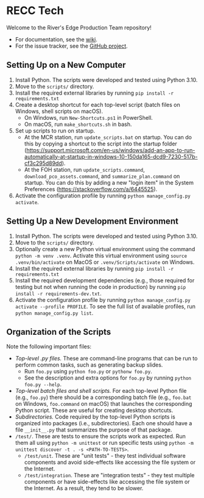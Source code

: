 # RECC Tech

Welcome to the River's Edge Production Team repository!

- For documentation, see the [wiki](https://github.com/recc-tech/tech/wiki).
- For the issue tracker, see the [GitHub project](https://github.com/users/recc-tech/projects/1).

## Setting Up on a New Computer

1. Install Python. The scripts were developed and tested using Python 3.10.
2. Move to the `scripts/` directory.
3. Install the required external libraries by running `pip install -r requirements.txt`
4. Create a desktop shortcut for each top-level script (batch files on Windows, shell scripts on macOS).
	- On Windows, run `New-Shortcuts.ps1` in PowerShell.
	- On macOS, run `make_shortcuts.sh` in bash.
5. Set up scripts to run on startup.
	- At the MCR station, run `update_scripts.bat` on startup. You can do this by copying a shortcut to the script into the startup folder (https://support.microsoft.com/en-us/windows/add-an-app-to-run-automatically-at-startup-in-windows-10-150da165-dcd9-7230-517b-cf3c295d89dd).
	- At the FOH station, run `update_scripts.command`, `download_pco_assets.command`, and `summarize_plan.command` on startup. You can do this by adding a new "login item" in the System Preferences (https://stackoverflow.com/a/6445525).
6. Activate the configuration profile by running `python manage_config.py activate`.

## Setting Up a New Development Environment

1. Install Python. The scripts were developed and tested using Python 3.10.
2. Move to the `scripts/` directory.
3. Optionally create a new Python virtual environment using the command `python -m venv .venv`. Activate this virtual environment using `source .venv/bin/activate` on MacOS or `.venv/Scripts/activate` on Windows.
4. Install the required external libraries by running `pip install -r requirements.txt`
5. Install the required development dependencies (e.g., those required for testing but not when running the code in production) by running `pip install -r requirements-dev.txt`.
6. Activate the configuration profile by running `python manage_config.py activate --profile PROFILE`. To see the full list of available profiles, run `python manage_config.py list`.

## Organization of the Scripts

Note the following important files:

- _Top-level .py files._ These are command-line programs that can be run to perform common tasks, such as generating backup slides.
	- Run `foo.py` using `python foo.py` or `pythonw foo.py`.
	- See the description and extra options for `foo.py` by running `python foo.py --help`.
- _Top-level batch files and shell scripts._ For each top-level Python file (e.g., `foo.py`) there should be a corresponding batch file (e.g., `foo.bat` on Windows, `foo.command` on macOS) that launches the corresponding Python script. These are useful for creating desktop shortcuts.
- _Subdirectories._ Code required by the top-level Python scripts is organized into packages (i.e., subdirectories). Each one should have a file `__init__.py` that summarizes the purpose of that package.
- `/test/`. These are tests to ensure the scripts work as expected. Run them all using `python -m unittest` or run specific tests using `python -m unittest discover -t . -s <PATH-TO-TESTS>`.
	- `/test/unit`. These are "unit tests" - they test individual software components and avoid side-effects like accessing the file system or the Internet.
	- `/test/integration`. These are "integration tests" - they test multiple components or have side-effects like accessing the file system or the Internet. As a result, they tend to be slower.
